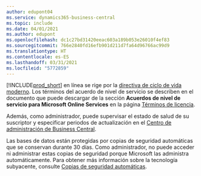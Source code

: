 ```yaml
---
author: edupont04
ms.service: dynamics365-business-central
ms.topic: include
ms.date: 04/01/2021
ms.author: edupont
ms.openlocfilehash: dc1c27bd31420eeac603a189b053e26010f4ef83
ms.sourcegitcommit: 766e2840fd16efb901d211d7fa64d96766ac99d9
ms.translationtype: HT
ms.contentlocale: es-ES
ms.lasthandoff: 03/31/2021
ms.locfileid: "5772859"
---
```

[!INCLUDE[prod_short](prod_short.md)] en línea se rige por la [directiva de ciclo de vida moderno](https://support.microsoft.com/help/30881/modern-lifecycle-policy). Los términos del acuerdo de nivel de servicio se describen en el documento que puede descargar de la sección **Acuerdos de nivel de servicio para Microsoft Online Services** en la página [Términos de licencia](https://www.microsoft.com/licensing/product-licensing/products).  

Además, como administrador, puede supervisar el estado de salud de su suscriptor y especificar periodos de actualización en el [Centro de administración de Business Central](/dynamics365/business-central/dev-itpro/administration/tenant-admin-center).  

Las bases de datos están protegidas por copias de seguridad automáticas que se conservan durante 30 días. Como administrador, no puede acceder ni administrar estas copias de seguridad porque Microsoft las administra automáticamente. Para obtener más información sobre la tecnología subyacente, consulte [Copias de seguridad automáticas](/azure/sql-database/sql-database-automated-backups).  
